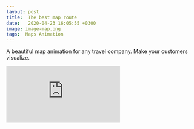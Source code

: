 ```yaml
---
layout: post
title:  The best map route
date:   2020-04-23 16:05:55 +0300
image: image-map.png
tags:  Maps Animation
---
```

A beautiful map animation for any travel company. Make your customers visualize.


<iframe src="https://www.youtube.com/embed/PEeMESCiZx0" frameborder="0" allowfullscreen></iframe>
